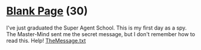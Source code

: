 # [Blank Page](https://ctflearn.com/challenge/959) (30)
I've just graduated the Super Agent School. This is my first day as a spy. The Master-Mind sent me the secret message, but I don't remember how to read this. Help\!  [TheMessage.txt](https://ctflearn.com/challenge/download/959)
